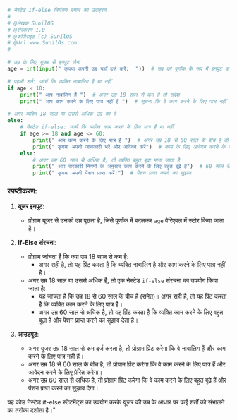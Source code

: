 

```python
# नेस्टेड If-else नियंत्रण बयान का उदाहरण
#
# @लेखक SunilOS  
# @संस्करण 1.0
# @कॉपीराइट (c) SunilOS  
# @Url www.SunilOs.com
#

# उम्र के लिए यूजर से इनपुट लेना
age = int(input(" कृपया अपनी उम्र यहाँ दर्ज करें:  "))  # उम्र को पूर्णांक के रूप में इनपुट करना

# पहली शर्त: जांचें कि व्यक्ति नाबालिग है या नहीं
if age < 18:
    print(" आप नाबालिग हैं ")  # अगर उम्र 18 साल से कम है तो संदेश
    print(" आप काम करने के लिए पात्र नहीं हैं ")  # सूचना कि वे काम करने के लिए पात्र नहीं हैं

# अगर व्यक्ति 18 साल या उससे अधिक उम्र का है
else:
    # नेस्टेड if-else: जांचें कि व्यक्ति काम करने के लिए पात्र है या नहीं
    if age >= 18 and age <= 60:
        print(" आप काम करने के लिए पात्र हैं ")  # अगर उम्र 18 से 60 साल के बीच है तो संदेश
        print(" कृपया अपनी जानकारी भरें और आवेदन करें")  # काम के लिए आवेदन करने के लिए प्रेरणा
    else:
        # अगर उम्र 60 साल से अधिक है, तो व्यक्ति बहुत बूढ़ा माना जाता है
        print(" आप सरकारी नियमों के अनुसार काम करने के लिए बहुत बूढ़े हैं")  # 60 साल से ऊपर के लोगों के लिए संदेश
        print(" कृपया अपनी पेंशन प्राप्त करें!")  # पेंशन प्राप्त करने का सुझाव
```

### स्पष्टीकरण:

1. **यूजर इनपुट**:
   - प्रोग्राम यूजर से उनकी उम्र पूछता है, जिसे पूर्णांक में बदलकर `age` वेरिएबल में स्टोर किया जाता है।

2. **If-Else संरचना**:
   - प्रोग्राम जांचता है कि क्या उम्र 18 साल से कम है:
     - अगर सही है, तो यह प्रिंट करता है कि व्यक्ति नाबालिग है और काम करने के लिए पात्र नहीं है।
   - अगर उम्र 18 साल या उससे अधिक है, तो एक नेस्टेड `if-else` संरचना का उपयोग किया जाता है:
     - यह जांचता है कि उम्र 18 से 60 साल के बीच है (समेत)। अगर सही है, तो यह प्रिंट करता है कि व्यक्ति काम करने के लिए पात्र है।
     - अगर उम्र 60 साल से अधिक है, तो यह प्रिंट करता है कि व्यक्ति काम करने के लिए बहुत बूढ़ा है और पेंशन प्राप्त करने का सुझाव देता है।

3. **आउटपुट**:
   - अगर यूजर उम्र 18 साल से कम दर्ज करता है, तो प्रोग्राम प्रिंट करेगा कि वे नाबालिग हैं और काम करने के लिए पात्र नहीं हैं।
   - अगर उम्र 18 से 60 साल के बीच है, तो प्रोग्राम प्रिंट करेगा कि वे काम करने के लिए पात्र हैं और आवेदन करने के लिए प्रेरित करेगा।
   - अगर उम्र 60 साल से अधिक है, तो प्रोग्राम प्रिंट करेगा कि वे काम करने के लिए बहुत बूढ़े हैं और पेंशन प्राप्त करने का सुझाव देगा।

यह कोड नेस्टेड if-else स्टेटमेंट्स का उपयोग करके यूजर की उम्र के आधार पर कई शर्तों को संभालने का तरीका दर्शाता है।"
